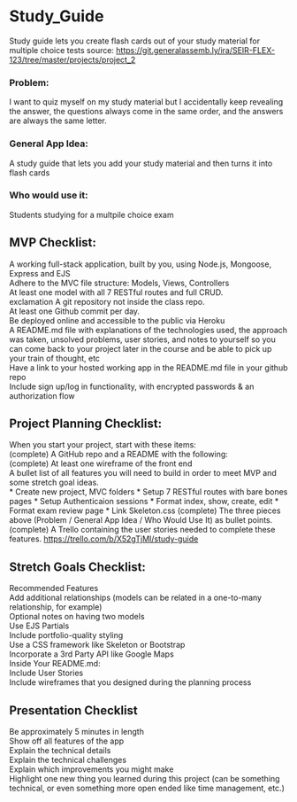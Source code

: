 # Study_Guide
Study guide lets you create flash cards out of your study material for multiple choice tests
source: https://git.generalassemb.ly/ira/SEIR-FLEX-123/tree/master/projects/project_2

### Problem: 
I want to quiz myself on my study material but I accidentally keep revealing the answer, the questions always come in the same order, and the answers are always the same letter.
### General App Idea: 
A study guide that lets you add your study material and then turns it into flash cards
###  Who would use it: 
Students studying for a multpile choice exam

## MVP Checklist:
A working full-stack application, built by you, using Node.js, Mongoose, Express and EJS  
Adhere to the MVC file structure: Models, Views, Controllers  
At least one model with all 7 RESTful routes and full CRUD.  
exclamation A git repository not inside the class repo.  
At least one Github commit per day.  
Be deployed online and accessible to the public via Heroku  
A README.md file with explanations of the technologies used, the approach was taken, unsolved problems, user stories, and notes to yourself so you can come back to your project later in the course and be able to pick up your train of thought, etc  
Have a link to your hosted working app in the README.md file in your github repo  
Include sign up/log in functionality, with encrypted passwords & an authorization flow  

## Project Planning Checklist:
When you start your project, start with these items:  
(complete) A GitHub repo and a README with the following:  
(complete) At least one wireframe of the front end  
A bullet list of all features you will need to build in order to meet MVP and some stretch goal ideas.  
    * Create new project, MVC folders
    * Setup 7 RESTful routes with bare bones pages
    * Setup Authenticaion sessions
    * Format index, show, create, edit
    * Format exam review page
    * Link Skeleton.css
(complete) The three pieces above (Problem / General App Idea / Who Would Use It) as bullet points.  
(complete) A Trello containing the user stories needed to complete these features. https://trello.com/b/X52gTjMI/study-guide  

## Stretch Goals Checklist:
Recommended Features  
Add additional relationships (models can be related in a one-to-many relationship, for example)  
Optional notes on having two models  
Use EJS Partials  
Include portfolio-quality styling  
Use a CSS framework like Skeleton or Bootstrap  
Incorporate a 3rd Party API like Google Maps  
Inside Your README.md:  
Include User Stories  
Include wireframes that you designed during the planning process  

## Presentation Checklist
Be approximately 5 minutes in length  
Show off all features of the app  
Explain the technical details  
Explain the technical challenges  
Explain which improvements you might make  
Highlight one new thing you learned during this project (can be something technical, or even something more open ended like time management, etc.)  